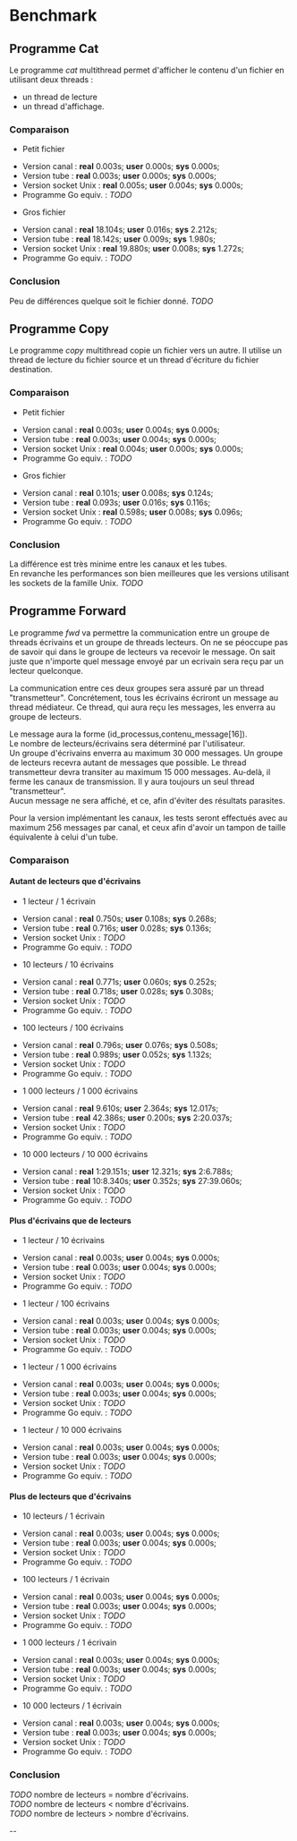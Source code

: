 # Benchmark #

## Programme Cat ##

  Le programme *cat* multithread permet d'afficher le contenu d'un fichier
  en utilisant deux threads :
  - un thread de lecture
  - un thread d'affichage.


### Comparaison ###

- Petit fichier

 * Version canal        : **real** 0.003s; **user**  0.000s; **sys**	0.000s;
 * Version tube         : **real** 0.003s; **user**  0.000s; **sys**	0.000s;
 * Version socket Unix  : **real** 0.005s; **user**  0.004s; **sys**    0.000s;
 * Programme Go equiv.  : *TODO*


- Gros fichier

 * Version canal        : **real** 18.104s; **user**	0.016s; **sys**	2.212s;
 * Version tube         : **real** 18.142s; **user**	0.009s; **sys**	1.980s;
 * Version socket Unix  : **real** 19.880s; **user**    0.008s; **sys** 1.272s;
 * Programme Go equiv.  : *TODO*


### Conclusion ###

Peu de différences quelque soit le fichier donné.
*TODO*

## Programme Copy ##

Le programme *copy* multithread copie un fichier vers un autre.
Il utilise un thread de lecture du fichier source et un
thread d'écriture du fichier destination.

### Comparaison ###

- Petit fichier

 * Version canal        : **real** 0.003s; **user**	0.004s; **sys**	0.000s;
 * Version tube         : **real** 0.003s; **user** 0.004s; **sys** 0.000s;
 * Version socket Unix  : **real** 0.004s; **user** 0.000s; **sys** 0.000s;
 * Programme Go equiv.  : *TODO*


- Gros fichier

 * Version canal        : **real** 0.101s; **user**	0.008s; **sys**	0.124s;
 * Version tube         : **real** 0.093s; **user** 0.016s; **sys** 0.116s;
 * Version socket Unix  : **real** 0.598s; **user** 0.008s; **sys** 0.096s;
 * Programme Go equiv.  : *TODO*


### Conclusion ###

La différence est très minime entre les canaux et les tubes.  
En revanche les performances son bien meilleures que
les versions utilisant les sockets de la famille Unix. *TODO*


## Programme Forward ##

  Le programme *fwd* va permettre la communication entre
un groupe de threads écrivains et un groupe de threads lecteurs.
On ne se péoccupe pas de savoir qui dans le groupe de lecteurs va recevoir
le message. On sait juste que n'importe quel message envoyé par un ecrivain
sera reçu par un lecteur quelconque.

La communication entre ces deux groupes sera assuré par un
thread "transmetteur". Concrétement, tous les écrivains écriront un message
au thread médiateur. Ce thread, qui aura reçu les messages,
les enverra au groupe de lecteurs.

Le message aura la forme (id_processus,contenu_message[16]).  
Le nombre de lecteurs/écrivains sera déterminé par l'utilisateur.  
Un groupe d'écrivains enverra au maximum 30 000 messages.
Un groupe de lecteurs recevra autant de messages que possible.
Le thread transmetteur devra transiter au maximum 15 000 messages.
Au-delà, il ferme les canaux de transmission.
Il y aura toujours un seul thread "transmetteur".  
Aucun message ne sera affiché, et ce, afin d'éviter des résultats parasites.

Pour la version implémentant les canaux, les tests seront effectués avec
au maximum 256 messages par canal, et ceux afin d'avoir
un tampon de taille équivalente à celui d'un tube.


### Comparaison ###

#### Autant de lecteurs que d'écrivains ####

 - 1 lecteur / 1 écrivain

 * Version canal        : **real** 0.750s; **user** 0.108s; **sys** 0.268s;
 * Version tube         : **real** 0.716s; **user** 0.028s; **sys** 0.136s;
 * Version socket Unix  : *TODO*
 * Programme Go equiv.  : *TODO*

 - 10 lecteurs / 10 écrivains

 * Version canal        : **real** 0.771s; **user** 0.060s; **sys** 0.252s;
 * Version tube         : **real** 0.718s; **user** 0.028s; **sys** 0.308s;
 * Version socket Unix  : *TODO*
 * Programme Go equiv.  : *TODO*

 - 100 lecteurs / 100 écrivains

 * Version canal        : **real** 0.796s; **user** 0.076s; **sys** 0.508s;
 * Version tube         : **real** 0.989s; **user** 0.052s; **sys** 1.132s;
 * Version socket Unix  : *TODO*
 * Programme Go equiv.  : *TODO*

 - 1 000 lecteurs / 1 000 écrivains

 * Version canal        : **real** 9.610s; **user** 2.364s; **sys** 12.017s;
 * Version tube         : **real** 42.386s; **user** 0.200s; **sys** 2:20.037s;
 * Version socket Unix  : *TODO*
 * Programme Go equiv.  : *TODO*

 - 10 000 lecteurs / 10 000 écrivains

 * Version canal        : **real** 1:29.151s; **user** 12.321s; **sys** 2:6.788s;
 * Version tube         : **real** 10:8.340s; **user** 0.352s; **sys** 27:39.060s;
 * Version socket Unix  : *TODO*
 * Programme Go equiv.  : *TODO*


#### Plus d'écrivains que de lecteurs ####

 - 1 lecteur / 10 écrivains

 * Version canal        : **real** 0.003s; **user** 0.004s; **sys** 0.000s;
 * Version tube         : **real** 0.003s; **user** 0.004s; **sys** 0.000s;
 * Version socket Unix  : *TODO*
 * Programme Go equiv.  : *TODO*

 - 1 lecteur / 100 écrivains

 * Version canal        : **real** 0.003s; **user** 0.004s; **sys** 0.000s;
 * Version tube         : **real** 0.003s; **user** 0.004s; **sys** 0.000s;
 * Version socket Unix  : *TODO*
 * Programme Go equiv.  : *TODO*

 - 1 lecteur / 1 000 écrivains

 * Version canal        : **real** 0.003s; **user** 0.004s; **sys** 0.000s;
 * Version tube         : **real** 0.003s; **user** 0.004s; **sys** 0.000s;
 * Version socket Unix  : *TODO*
 * Programme Go equiv.  : *TODO*

 - 1 lecteur / 10 000 écrivains

 * Version canal        : **real** 0.003s; **user** 0.004s; **sys** 0.000s;
 * Version tube         : **real** 0.003s; **user** 0.004s; **sys** 0.000s;
 * Version socket Unix  : *TODO*
 * Programme Go equiv.  : *TODO*


#### Plus de lecteurs que d'écrivains ####

 - 10 lecteurs / 1 écrivain

 * Version canal        : **real** 0.003s; **user** 0.004s; **sys** 0.000s;
 * Version tube         : **real** 0.003s; **user** 0.004s; **sys** 0.000s;
 * Version socket Unix  : *TODO*
 * Programme Go equiv.  : *TODO*

 - 100 lecteurs / 1 écrivain

 * Version canal        : **real** 0.003s; **user** 0.004s; **sys** 0.000s;
 * Version tube         : **real** 0.003s; **user** 0.004s; **sys** 0.000s;
 * Version socket Unix  : *TODO*
 * Programme Go equiv.  : *TODO*

 - 1 000 lecteurs / 1 écrivain

 * Version canal        : **real** 0.003s; **user** 0.004s; **sys** 0.000s;
 * Version tube         : **real** 0.003s; **user** 0.004s; **sys** 0.000s;
 * Version socket Unix  : *TODO*
 * Programme Go equiv.  : *TODO*

 - 10 000 lecteurs / 1 écrivain

 * Version canal        : **real** 0.003s; **user** 0.004s; **sys** 0.000s;
 * Version tube         : **real** 0.003s; **user** 0.004s; **sys** 0.000s;
 * Version socket Unix  : *TODO*
 * Programme Go equiv.  : *TODO*


### Conclusion ###

*TODO* nombre de lecteurs = nombre d'écrivains.  
*TODO* nombre de lecteurs < nombre d'écrivains.  
*TODO* nombre de lecteurs > nombre d'écrivains.  










--
